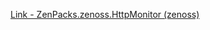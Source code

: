 [Link - ZenPacks.zenoss.HttpMonitor (zenoss)](https://github.com/zenoss/ZenPacks.zenoss.HttpMonitor)
